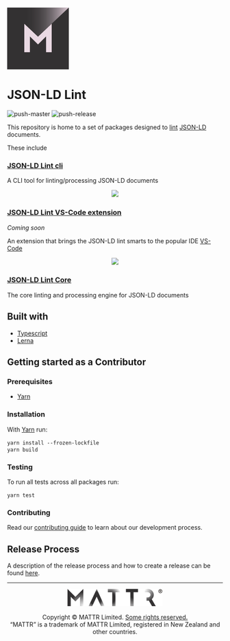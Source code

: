 [![MATTR](./docs/assets/mattr-logo-square.svg)](https://github.com/mattrglobal)

# JSON-LD Lint

![push-master](https://github.com/mattrglobal/jsonld-lint/workflows/push-master/badge.svg)
![push-release](https://github.com/mattrglobal/jsonld-lint/workflows/push-release/badge.svg)

This repository is home to a set of packages designed to [lint](<"https://en.wikipedia.org/wiki/Lint_(software)">) [JSON-LD](https://www.w3.org/TR/json-ld11/) documents.

These include

### [JSON-LD Lint cli](./packages/jsonld-lint-cli/README.md)

A CLI tool for linting/processing JSON-LD documents

<p align="center"><img src="./packages/jsonld-lint-cli/assets/cli.gif?raw=true"/></p>

### [JSON-LD Lint VS-Code extension](./packages/jsonld-lint-vscode/README.md)

_Coming soon_

An extension that brings the JSON-LD lint smarts to the popular IDE [VS-Code](https://code.visualstudio.com/)

<p align="center"><img src="./packages/jsonld-lint-vscode/assets/vscode.gif?raw=true"/></p>

### [JSON-LD Lint Core](./packages/jsonld-lint/README.md)

The core linting and processing engine for JSON-LD documents

## Built with

- [Typescript](https://www.typescriptlang.org/)
- [Lerna](https://lerna.js.org/)

## Getting started as a Contributor

### Prerequisites

- [Yarn](https://yarnpkg.com/)

### Installation

With [Yarn](https://yarnpkg.com/) run:

```
yarn install --frozen-lockfile
yarn build
```

### Testing

To run all tests across all packages run:

```
yarn test
```

### Contributing

Read our [contributing guide](./CONTRIBUTING.md) to learn about our development process.

## Release Process

A description of the release process and how to create a release can be found [here](./docs/RELEASE.md).

---

<p align="center"><a href="https://mattr.global" target="_blank"><img height="40px" src ="./docs/assets/mattr-logo-tm.svg"></a></p><p align="center">Copyright © MATTR Limited. <a href="./LICENSE">Some rights reserved.</a><br/>“MATTR” is a trademark of MATTR Limited, registered in New Zealand and other countries.</p>
